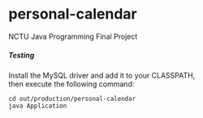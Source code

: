 # personal-calendar
NCTU Java Programming Final Project

##### Testing
Install the MySQL driver and add it to your CLASSPATH,  
then execute the following command:

```
cd out/production/personal-calendar
java Application
```
